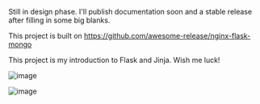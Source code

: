 Still in design phase. I'll publish documentation soon and a stable release after filling in some big blanks. 

This project is built on https://github.com/awesome-release/nginx-flask-mongo

This project is my introduction to Flask and Jinja. Wish me luck!



![image](https://github.com/user-attachments/assets/b2a98487-ec42-4991-a6e1-bfaf52d8b39f)

![image](https://github.com/user-attachments/assets/639d574d-363f-4151-8462-5ba3be609302)
